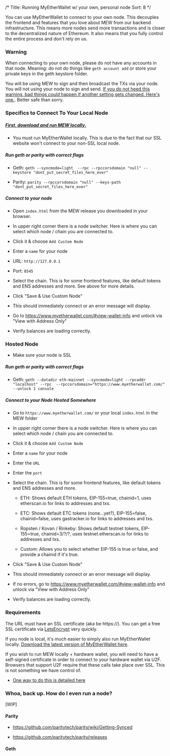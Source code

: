 /*
Title: Running MyEtherWallet w/ your own, personal node
Sort: 8
*/

You can use MyEtherWallet to connect to your own node. This decouples the frontend and features that you love about MEW from our backend infrastructure. This means more nodes send more transactions and is closer to the decentralized nature of Ethereum. It also means that you fully control the entire process and don't rely on us.

### Warning

When connecting to your own node, please do not have any accounts in that node. Meaning: do not do things like `geth account add` or store your private keys in the geth keystore folder.

You will be using MEW to sign and then broadcast the TXs via your node. You will not using your node to sign and send. [If you do not heed this warning, bad things *could* happen if another setting gets changed. Here's one.](https://www.reddit.com/r/ethereum/comments/3itz1f/insecurely_configured_geth_with_no_firewall_and/). Better safe than sorry.


### Specifics to Connect To Your Local Node

##### [First, download and run MEW locally.](https://myetherwallet.groovehq.com/knowledge_base/topics/how-do-i-run-myetherwallet-dot-com-offline-slash-locally)

* You must run MyEtherWallet locally. This is due to the fact that our SSL website won't connect to your non-SSL local node.

#####  Run geth or parity with correct flags

  *   Geth: `geth --syncmode=light  --rpc --rpccorsdomain "null" --keystore "dont_put_secret_files_here_ever"`

  *   Parity: `parity --rpccorsdomain "null" --keys-path "dont_put_secret_files_here_ever"`

##### Connect to your node

*  Open `index.html` from the MEW release you downloaded in your browser.

* In upper right corner there is a node switcher. Here is where you can select which node / chain you are connected to.

*  Click it & choose `Add Custom Node`

*   Enter a `name` for your node

*   URL: `http://127.0.0.1`

*   Port: `8545`

*   Select the chain. This is for some frontend features, like default tokens and ENS addresses and more. See above for more details.

* Click "Save & Use Custom Node"

* This should immediately connect or an error message will display.

* Go to https://www.myetherwallet.com/#view-wallet-info and unlock via "View with Address Only"

* Verify balances are loading correctly.



### Hosted Node

* Make sure your node is SSL

#####  Run geth or parity with correct flags

* Geth: `geth --datadir eth-mainnet --syncmode=light --rpcaddr "localhost" --rpc  --rpccorsdomain="https://www.myetherwallet.com/" --unlock 1 console`

##### Connect to your Node Hosted Somewhere

* Go to `https://www.myetherwallet.com/` or your local `index.html` in the MEW folder

* In upper right corner there is a node switcher. Here is where you can select which node / chain you are connected to.

*  Click it & choose `Add Custom Node`

*   Enter a `name` for your node

*   Enter the `URL`

*   Enter the `port`

*   Select the chain. This is for some frontend features, like default tokens and ENS addresses and more.

    *   ETH: Shows default ETH tokens, EIP-155=true, chainid=1, uses etherscan.io for links to addresses and txs.

    *   ETC: Shows default ETC tokens (none...yet?), EIP-155=false, chainid=false, uses gastracker.io for links to addresses and txs.

    *   Ropsten / Kovan / Rinkeby: Shows default testnet tokens, EIP-155=true, chainid=3/?/?, uses testnet.etherscan.io for links to addresses and txs.

    *   Custom: Allows you to select whether EIP-155 is true or false, and provide a chainid if it's true.

* Click "Save & Use Custom Node"

* This should immediately connect or an error message will display.

* If no errors, go to https://www.myetherwallet.com/#view-wallet-info and unlock via "View with Address Only"

* Verify balances are loading correctly.


### Requirements

The URL must have an SSL certificate (aka be https://). You can get a free SSL certificate via [LetsEncrypt](https://letsencrypt.org/) very quickly.

If you node is local, it's much easier to simply also run MyEtherWallet locally. [Download the latest version of MyEtherWallet here](https://github.com/kvhnuke/etherwallet/releases/latest).


If you wish to run MEW locally + hardware wallet, you will need to have a self-signed certificate in order to connect to your hardware wallet via U2F. Browsers that support U2F require that these calls take place over SSL. This is not something we have control of.

- [One way to do this is detailed here](https://github.com/benjaminion/eth-parity-qnap/wiki/Connecting-to-MyEtherWallet)

### Whoa, back up. How do I even run a node?

[WIP]

#### Parity

* https://github.com/paritytech/parity/wiki/Getting-Synced

* https://github.com/paritytech/parity/releases

#### Geth
